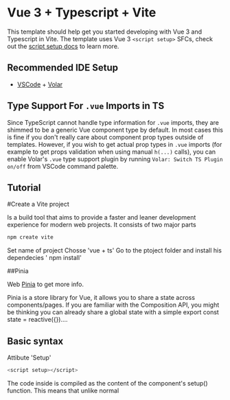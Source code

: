 # Vue 3 + Typescript + Vite

This template should help get you started developing with Vue 3 and Typescript in Vite. The template uses Vue 3 `<script setup>` SFCs, check out the [script setup docs](https://v3.vuejs.org/api/sfc-script-setup.html#sfc-script-setup) to learn more.

## Recommended IDE Setup

- [VSCode](https://code.visualstudio.com/) + [Volar](https://marketplace.visualstudio.com/items?itemName=johnsoncodehk.volar)

## Type Support For `.vue` Imports in TS

Since TypeScript cannot handle type information for `.vue` imports, they are shimmed to be a generic Vue component type by default. In most cases this is fine if you don't really care about component prop types outside of templates. However, if you wish to get actual prop types in `.vue` imports (for example to get props validation when using manual `h(...)` calls), you can enable Volar's `.vue` type support plugin by running `Volar: Switch TS Plugin on/off` from VSCode command palette.



## Tutorial

#Create a Vite project

Is a build tool that aims to provide a faster and leaner development experience for modern web projects. It consists of two major parts

```bash
npm create vite
```

Set name of project
Chosse 'vue + ts'
Go to the ptoject folder and install his dependecies ' npm install'


##Pinia

Web [Pinia](https://pinia.vuejs.org/) to get more info.

Pinia is a store library for Vue, it allows you to share a state across components/pages. If you are familiar with the Composition API, you might be thinking you can already share a global state with a simple export const state = reactive({})....

## Basic syntax

Attibute 'Setup'

```bash
<script setup></script>
```
The code inside is compiled as the content of the component's setup() function. This means that unlike normal <script>, which only executes once when the component is first imported, code inside <script setup> will execute every time an instance of the component is created...